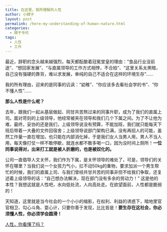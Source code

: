 ```yaml
---
title: 在这里，我所理解的人性
author: 小嫦子
layout: post
permalink: /here-my-understanding-of-human-nature.html
categories:
  - 嫦子专栏
tags:
  - 人性
  - 工作
---
```

最近，辞职的念头越来越强烈，每天都酝酿着冠冕堂皇的理由：“食品行业没前途”、“想回家发展”、“与直属领导的工作方式相悖，不合拍”、“这里关系太黑暗，自己没有强硬的靠背，难以求发展，单纯的自己不适合在这样的环境生存”……

我的所有理由，迎来的是同事的讥讽：“幼稚”、“你应该多去看社会学的书”、“你不懂人性”……

**那么人性是什么呢？**  


  
去年，跟我们一起从基层做起、同甘共苦熬过来的同事升职，成为了我们的直属上司。面对苛刻的上级领导，他经常被夹在领导和我们几个下属之间。为了不让他为难，最终，妥协的还是我们，上级领导说没有预算，不能加班，我们就只能每天下班后带着一大叠的文件回宿舍；上级领导说部门架构已满，没有再招人的可能，虽然工作量一直在增加，也只能在内部消化掉，于是我们女人当男人用，男人不当人用，每天像打仗一样不敢停歇，就连水都不敢多喝一口，因为没时间上厕所！**一位同事说得对，出来打工就是被人折磨的，也是被奴化的。**

公司一直倡导人文关怀，我们作为下属，是关怀领导的难处了，可是，领导们的关怀在哪里？当我们说一个女孩力气小，扛不动50kg的重物，要求加派一个男生帮忙的时候，我们的直属上司、与我们曾经共甘共苦的同事非但不给我们争取，还复述着上级领导的话：“自己想办法解决，现在部门没有多余的劳动力！” 这是他的本性？我想这就是人性吧，水向低处流，人向高处走。在欲望面前，人性都是脆弱的！

天知道，这里就是当今社会的一个小小的缩影，在权利、利益的诱惑下，暗地里官官相卫、勾心斗角、耍心计，只要你善于发现，比比皆是！**要生存在这社会，你必须懂人性，你必须学会圆滑！**

<a title="人性" href="/383.html" target="_blank">人性，你看懂了吗？</a>